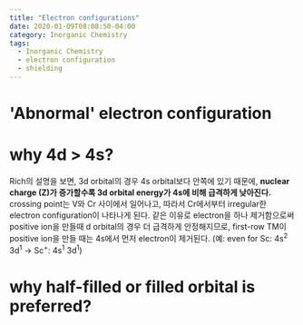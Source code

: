 ```yaml
---
title: "Electron configurations"
date: 2020-01-09T08:08:50-04:00
category: Inorganic Chemistry
tags:
  - Inorganic Chemistry
  - electron configuration
  - shielding
---
```


# 'Abnormal' electron configuration

# why 4d > 4s?

Rich의 설명을 보면, 3d orbital의 경우 4s orbital보다 안쪽에 있기 때문에, __nuclear charge (Z)가 증가할수록 3d orbital energy가 4s에 비해 급격하게 낮아진다.__ crossing point는 V와 Cr 사이에서 일어나고, 따라서 Cr에서부터 irregular한 electron configuration이 나타나게 된다.
같은 이유로 electron을 하나 제거함으로써 positive ion을 만들때 d orbital의 경우 더 급격하게 안정해지므로, first-row TM이 positive ion을 만들 때는 4s에서 먼저 electron이 제거된다. (예: even for Sc: 4s<sup>2</sup> 3d<sup>1</sup> -> Sc<sup>+</sup>: 4s<sup>1</sup> 3d<sup>1</sup>)

# why half-filled or filled orbital is preferred?
